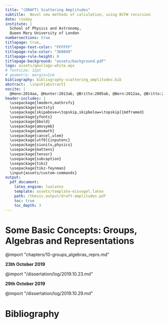 ```yaml
---
title: "(DRAFT) Scattering Amplitudes"
subtitle:  Novel new methods of calculation, using BCFW recursion
date: \today
institute: |
  School of Physics and Astronomy,
  Queen Mary University of London
numbersections: true
titlepage: true,
titlepage-text-color: "FFFFFF"
titlepage-rule-color: "360049"
titlepage-rule-height: 0
titlepage-background: "assets/background.pdf"
logo: assets/qmullogo-white.eps
# fontsize: 12pt
# geometry: margin=2cm
bibliography: bibliography-scattering_amplitudes.bib
abstract:  \input{abstract}
nocite: |
  @Henn:2014aa, @Hunter:2013ab, @Britto:2005ab, @Bern:2012aa, @Britto:2005aa, @Arkani-Hamed:2012aa, @Plefka:2014aa, @Landau:1975aa
header-includes: |
  \usepackage{lmodern,mathrsfs}
  \usepackage{sectsty}
  \usepackage[skipabove=\topskip,skipbelow=\topskip]{mdframed}
  \usepackage{yfonts}
  \usepackage{bbold}
  \usepackage{amssymb}
  \usepackage{amsmath}
  \usepackage{cancel,ulem}
  \usepackage[utf8]{inputenc}
  \usepackage{siunitx,physics}
  \usepackage{mattens}
  \usepackage{tensor}
  \usepackage{subcaption}
  \usepackage{tikz}
  \usepackage{tikz-feynman}
  \input{assets/custom-commands}
output:
  pdf_document:
    latex_engine: lualatex
    template: assets/template-eisvogel.latex
    path: /thesis_output/draft-amplitudes.pdf
    toc: true
    toc_depth: 3
---
```


<!-- import "chapters/00-introduction.md" -->


# Some Basic Concepts: Groups, Algebras and Representations
@import "chapters/10-groups_algebras_reprs.md"

**23th October 2019**

@import "/dissertation/log/2019.10.23.md"

**29th October 2019**

@import "/dissertation/log/2019.10.29.md"

<!--
**Tues, 19th November 2019**

@import "/dissertation/log/2019.11.19.md"


**Tues, 26 November 2019: Feynman Diagrams**

@import "/dissertation/log/2019.11.26.md"


**Tues, 21st January 2020 (general notes)**

@import "/dissertation/log/2020.01.21.md"


**Tues, 28th January 2020 (general notes on dissertation)**

@import "/dissertation/log/2020.01.28.md"


**Tues, 4th February 2020: BCFW recursion**

@import "/dissertation/log/2020.02.04.md"


**Tues, 11th February 2020: MHV amplitudes**

@import "/dissertation/log/2020.02.11.md"


**Tues, 18th February 2020: MHV amplitudes (Deriving Simplets MHV amplitude)**

@import "/dissertation/log/2020.02.18.md"


# Wednesday 11th March 2020: (Skype meeting) MHV amplitudes (continued)

@import "/dissertation/log/2020.03.11.md"
-->


# Bibliography
